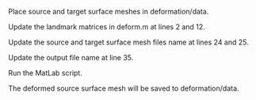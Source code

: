 Place source and target surface meshes in deformation/data.

Update the landmark matrices in deform.m at lines 2 and 12.

Update the source and target surface mesh files name at lines 24 and 25.

Update the output file name at line 35.

Run the MatLab script.

The deformed source surface mesh will be saved to deformation/data.